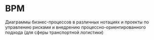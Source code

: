 # BPM
Диаграммы бизнес-процессов в различных нотациях и проекты по управлению рисками и внедрению процессно-ориентированного подхода (для сферы транспортной логистики)

